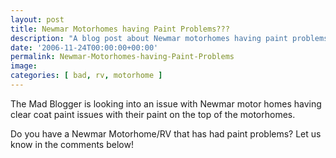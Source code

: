 ```yaml
---
layout: post
title: Newmar Motorhomes having Paint Problems???
description: "A blog post about Newmar motorhomes having paint problems"
date: '2006-11-24T00:00:00+00:00'
permalink: Newmar-Motorhomes-having-Paint-Problems
image: 
categories: [ bad, rv, motorhome ]
---
```

The Mad Blogger is looking into an issue with Newmar motor homes having clear coat paint issues with their paint on the top of the motorhomes.

Do you have a Newmar Motorhome/RV that has had paint problems? Let us know in the comments below! 
